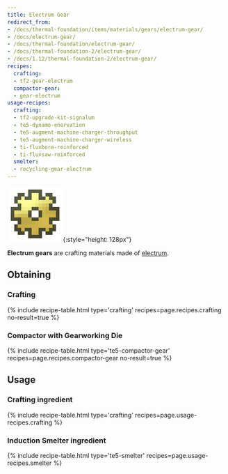 ```yaml
---
title: Electrum Gear
redirect_from:
- /docs/thermal-foundation/items/materials/gears/electrum-gear/
- /docs/electrum-gear/
- /docs/thermal-foundation/electrum-gear/
- /docs/thermal-foundation-2/electrum-gear/
- /docs/1.12/thermal-foundation-2/electrum-gear/
recipes:
  crafting:
  - tf2-gear-electrum
  compactor-gear:
  - gear-electrum
usage-recipes:
  crafting:
  - tf2-upgrade-kit-signalum
  - te5-dynamo-enervation
  - te5-augment-machine-charger-throughput
  - te5-augment-machine-charger-wireless
  - ti-fluxbore-reinforced
  - ti-fluxsaw-reinforced
  smelter:
  - recycling-gear-electrum
---
```


![Electrum gear](/assets/images/thermal-foundation-2/gear-electrum.png){:style="height: 128px"}


**Electrum gears** are crafting materials made of
[electrum](/docs/1.12/thermal-foundation/electrum-ingot/).


Obtaining
---------

### Crafting
{% include recipe-table.html type='crafting' recipes=page.recipes.crafting no-result=true %}

### Compactor with Gearworking Die
{% include recipe-table.html type='te5-compactor-gear' recipes=page.recipes.compactor-gear no-result=true %}


Usage
-----

### Crafting ingredient
{% include recipe-table.html type='crafting' recipes=page.usage-recipes.crafting %}

### Induction Smelter ingredient
{% include recipe-table.html type='te5-smelter' recipes=page.usage-recipes.smelter %}
